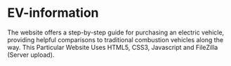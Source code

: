 # EV-information
The website offers a step-by-step guide for purchasing an electric vehicle, providing helpful comparisons to traditional combustion vehicles along the way.
This Particular Website Uses HTML5, CSS3, Javascript and FileZilla (Server upload).
